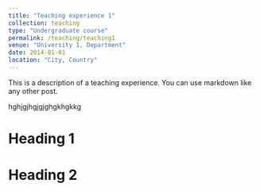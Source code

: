 ```yaml
---
title: "Teaching experience 1"
collection: teaching
type: "Undergraduate course"
permalink: /teaching/teaching1
venue: "University 1, Department"
date: 2014-01-01
location: "City, Country"
---
```


This is a description of a teaching experience. You can use markdown like any other post.

hghjgjhgjgjghgkhgkkg

Heading 1
======

Heading 2
======

